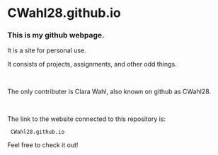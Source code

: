 # CWahl28.github.io
### This is my github webpage. 

It is a site for personal use. 

It consists of projects, assignments, and other odd things.

<br>

The only contributer is Clara Wahl, also known on github as CWahl28.

<br>

The link to the website connected to this repository is:
 
     CWahl28.github.io

Feel free to check it out!
